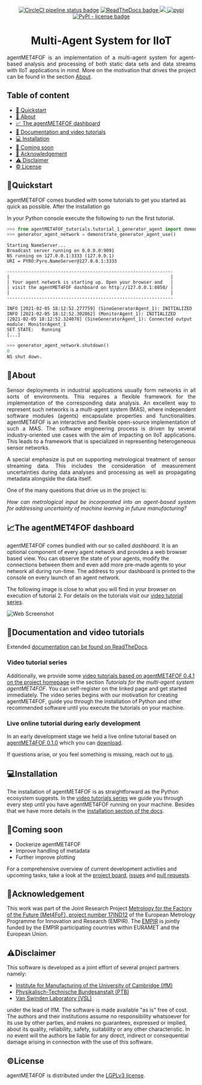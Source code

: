<p align="center">
  <!-- CircleCI Tests -->
  <a href="https://circleci.com/gh/Met4FoF/agentMET4FOF"><img alt="CircleCI pipeline status badge" src="https://circleci.com/gh/Met4FoF/agentMET4FOF.svg?style=shield"></a>
  <!-- ReadTheDocs Documentation -->
  <a href="https://riverml.xyz">
    <img src="https://readthedocs.org/projects/agentmet4fof/badge/?version=latest" alt="ReadTheDocs badge">
  </a>
  <!-- CodeCov(erage) -->
  <a href="https://codecov.io/gh/Met4FoF/agentMET4FOF">
    <img src="https://codecov.io/gh/Met4FoF/agentMET4FOF/branch/master/graph/badge.svg?token=ofAPdSudLy"/>
  </a>
  <!-- PyPI Version -->
  <a href="https://pypi.org/project/agentmet4fof">
    <img src="https://img.shields.io/pypi/v/agentmet4fof.svg?label=release&color=blue&style=flat-square" alt="pypi">
  </a>
  <!-- PyPI License -->
  <a href="https://www.gnu.org/licenses/lgpl-3.0.en.html">
    <img alt="PyPI - license badge" src="https://img.shields.io/pypi/l/agentMET4FOF?color=bright">
  </a>
</p>

<h1 align="center">Multi-Agent System for IIoT</h1>

<p align="justify">
agentMET4FOF is an implementation of a multi-agent system for agent-based 
analysis and processing of both static data sets and data streams with IIoT 
applications in mind. More on the motivation that drives the project can be found
in the section <a href="#about">About</a>.
</p>

## Table of content

- [💫 Quickstart](#quickstart)
- [💬 About](#about)
- [📈 The agentMET4FOF dashboard](#the-agentmet4fof-dashboard)
- [📖 Documentation and video tutorials](#documentation-and-video-tutorials)
- [💻 Installation](#installation)
- [💨 Coming soon](#coming-soon)
- [💎 Acknowledgement](#acknowledgement)
- [⚠ Disclaimer](#disclaimer)
- [©️ License](#license)

## 💫Quickstart

agentMET4FOF comes bundled with some tutorials to get you started as quick as
possible. After the installation go

In your Python console execute the following to run the first tutorial.

```python
>>> from agentMET4FOF_tutorials.tutorial_1_generator_agent import demonstrate_generator_agent_use
>>> generator_agent_network = demonstrate_generator_agent_use()
```

```shell
Starting NameServer...
Broadcast server running on 0.0.0.0:9091
NS running on 127.0.0.1:3333 (127.0.0.1)
URI = PYRO:Pyro.NameServer@127.0.0.1:3333

--------------------------------------------------------------
|                                                            |
| Your agent network is starting up. Open your browser and   |
| visit the agentMET4FOF dashboard on http://127.0.0.1:8050/ |
|                                                            |
--------------------------------------------------------------

INFO [2021-02-05 18:12:52.277759] (SineGeneratorAgent_1): INITIALIZED
INFO [2021-02-05 18:12:52.302862] (MonitorAgent_1): INITIALIZED
[2021-02-05 18:12:52.324078] (SineGeneratorAgent_1): Connected output module: MonitorAgent_1
SET STATE:   Running
[...]
```
```python
>>> generator_agent_network.shutdown()
0
NS shut down.
```


## 💬About

<p align="justify">
Sensor deployments in industrial applications usually form networks in all sorts of
environments. This requires a flexible framework for the implementation of the
corresponding data analysis. An excellent way to represent such networks is a
multi-agent system (MAS), where independent software modules (agents) encapsulate
properties and functionalities. agentMET4FOF is an interactive and flexible open-source
implementation of such a MAS. The software engineering process is driven by several
industry-oriented use cases with the aim of impacting on IIoT applications. This leads
to a framework that is specialized in representing heterogeneous sensor networks.
</p>
<p align="justify">
A special emphasize is put on supporting metrological treatment of sensor streaming
data. This includes the consideration of measurement uncertainties during data analyses
and processing as well as propagating metadata alongside the data itself.
</p>
<p align="justify">
One of the many questions that drive us in the project is:
</p>
<p align="justify">
  <cite>
  How can metrological input be incorporated into an agent-based system for addressing
  uncertainty of machine learning in future manufacturing?
  </cite>
</p>

## 📈The agentMET4FOF dashboard

agentMET4FOF comes bundled with our so called _dashboard_. It is an optional component
of every agent network and provides a web browser based view. You can
observe the state of your agents, modify the connections between them and even add
more pre-made agents to your network all during run-time. The address to your
dashboard is printed to the console on every launch of an agent network.

The following image is close to what you will find in your browser on execution of
tutorial 2. For details on the tutorials visit our [video tutorial series](#video-tutorial-series).

![Web Screenshot](https://raw.githubusercontent.com/bangxiangyong/agentMET4FOF/docs/%23157_simplify_readme/docs/screenshot_met4fof.png)

## 📖Documentation and video tutorials

Extended
[documentation can be found on ReadTheDocs](https://agentmet4fof.readthedocs.io).

### Video tutorial series

Additionally, we provide some [video tutorials based on agentMET4FOF 0.4.1 on the project homepage](https://www.ptb.de/empir2018/met4fof/information-communication/video-portal/)
in the section _Tutorials for the multi-agent system agentMET4FOF_. 
You can self-register on the linked page and get started immediately. The video series
begins with our motivation for creating agentMET4FOF, guide you through the
installation of Python and other recommended software until you execute the tutorials
on your machine.

### Live online tutorial during early development

In an early development stage we held a live online tutorial based on 
[agentMET4FOF 0.1.0](https://github.com/Met4FoF/agentMET4FOF/releases/0.1.0/) 
which you can [download](https://github.com/Met4FoF/agentMET4FOF/releases/download/0.1.0/Met4FoF.MAS.webinar.mp4).

If questions arise, or you feel something is missing, reach out to [us](https://github.com/Met4FoF/agentMET4FOF/graphs/contributors).

## 💻Installation

The installation of agentMET4FOF is as straightforward as the Python 
ecosystem suggests. In the [video tutorials series](#video-tutorial-series)
we guide you through every step until you have agentMET4FOF running on 
your machine. Besides that we have more details in the [installation 
section of the docs](https://agentmet4fof.readthedocs.io/en/docs-157_simplify_readme/INSTALL.html).

## 💨Coming soon

- Dockerize agentMET4FOF
- Improve handling of metadata
- Further improve plotting

For a comprehensive overview of current development activities and upcoming tasks,
take a look at the [project board](https://github.com/Met4FoF/agentMET4FOF/projects/1),
[issues](https://github.com/Met4FoF/agentMET4FOF/issues) and
[pull requests](https://github.com/Met4FoF/agentMET4FOF/pulls).

## 💎Acknowledgement

This work was part of the Joint Research Project [Metrology for the Factory of the Future (Met4FoF), project number 17IND12](https://www.ptb.de/empir2018/met4fof/home/)
of the European Metrology Programme for Innovation and Research (EMPIR). The [EMPIR](http://msu.euramet.org)
is jointly funded by the EMPIR participating countries within EURAMET and the European 
Union.

## ⚠Disclaimer

This software is developed as a joint effort of several project partners namely:

- [Institute for Manufacturing of the University of Cambridge (IfM)](https://www.ifm.eng.cam.ac.uk/)
- [Physikalisch-Technische Bundesanstalt (PTB)](https://www.ptb.de/)
- [Van Swinden Laboratory (VSL)](https://www.vsl.nl/en/)

under the lead of IfM. The software is made available "as is" free of cost. The 
authors and their institutions assume no responsibility whatsoever for its use by 
other parties, and makes no guarantees, expressed or implied, about its quality, 
reliability, safety, suitability or any other characteristic. In no event will the 
authors be liable for any direct, indirect or consequential damage arising in 
connection with the use of this software.

## ©️License

agentMET4FOF is distributed under the [LGPLv3 license](https://github.com/Met4FoF/agentMET4FOF/blob/develop/license.md).

